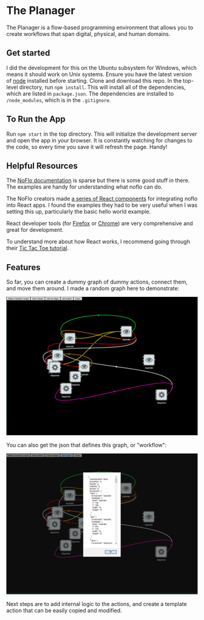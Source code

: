 # The Planager

The Planager is a flow-based programming environment that allows you to create
workflows that span digital, physical, and human domains.

## Get started

I did the development for this on the Ubuntu subsystem for Windows, which means
it should work on Unix systems. Ensure you have the latest version of
[node](https://nodejs.org/en/) installed before starting. Clone and download
this repo. In the top-level directory, run `npm install`. This will install all
of the dependencies, which are listed in `package.json`. The dependencies are
installed to `/node_modules`, which is in the `.gitignore`.

## To Run the App

Run `npm start` in the top directory. This will initialize the development
server and open the app in your browser. It is constantly watching for changes
to the code, so every time you save it will refresh the page. Handy!

## Helpful Resources

The [NoFlo documentation](https://noflojs.org/) is sparse but there is some good
stuff in there. The examples are handy for understanding what noflo can do.

The NoFlo creators made
[a series of React components](https://github.com/flowhub/the-graph) for
integrating noflo into React apps. I found the examples they had to be very
useful when I was setting this up, particularly the basic hello world example.

React developer tools (for
[Firefox](https://addons.mozilla.org/en-US/firefox/addon/react-devtools/) or
[Chrome](https://chrome.google.com/webstore/detail/react-developer-tools/fmkadmapgofadopljbjfkapdkoienihi))
are very comprehensive and great for development.

To understand more about how React works, I recommend going through their
[Tic Tac Toe tutorial](https://reactjs.org/tutorial/tutorial.html).

## Features

So far, you can create a dummy graph of dummy actions, connect them, and move
them around. I made a random graph here to demonstrate:

![graph](docs/pics/graph.png)

You can also get the json that defines this graph, or "workflow":

![graph json](docs/pics/graph_json.png)

Next steps are to add internal logic to the actions, and create a template
action that can be easily copied and modified.
